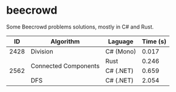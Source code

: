 # beecrowd
Some Beecrowd problems solutions, mostly in C# and Rust.

<table class="tg">
<thead>
  <tr>
    <th>ID</th>
    <th>Algorithm</th>
    <th>Laguage</th>
    <th>Time (s)</th>
  </tr>
</thead>
<tbody>
  <tr>
    <td>2428</td>
    <td>Division</td>
    <td>C# (Mono)</td>
    <td>0.017</td>
  </tr>
  <tr>
    <td rowspan="3">2562</td>
    <td rowspan="2">Connected Components</td>
    <td>Rust</td>
    <td>0.246</td>
  </tr>
  <tr>
    <td>C# (.NET)</td>
    <td>0.659</td>
  </tr>
  <tr>
    <td>DFS</td>
    <td>C# (.NET)</td>
    <td>2.054</td>
  </tr>
</tbody>
</table>
